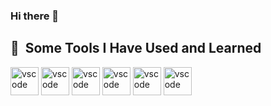 ### Hi there 👋

<h2> 🚀 &nbsp;Some Tools I Have Used and Learned</h2>
<p align="left">
  <img src="https://cdn.jsdelivr.net/gh/devicons/devicon/icons/vscode/vscode-original.svg" alt="vscode" width="45" height="45"/>
  <img src="https://cdn.jsdelivr.net/gh/devicons/devicon/icons/vscode/HTML-original.svg" alt="vscode" width="45" height="45"/>
  <img src="https://cdn.jsdelivr.net/gh/devicons/devicon/icons/vscode/CSS-original.svg" alt="vscode" width="45" height="45"/>
  <img src="https://cdn.jsdelivr.net/gh/devicons/devicon/icons/vscode/javascript-original.svg" alt="vscode" width="45" height="45"/>
  <img src="https://cdn.jsdelivr.net/gh/devicons/devicon/icons/vscode/react-original.svg" alt="vscode" width="45" height="45"/>
  <img src="https://cdn.jsdelivr.net/gh/devicons/devicon/icons/vscode/sass-original.svg" alt="vscode" width="45" height="45"/>
</p>

